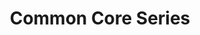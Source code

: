 ---
title: Common Core Series
description:
icon: exit_to_app

resources:
- title: Basics
  description: Build Essential Test Readiness Skills for High School Equivalency Exams
  image_path: ccb-reading.jpg
- title: Achieve
  description: Mastering Essential Test Readiness Skills for High School Equivalency Exams
  image_path: cca-language_arts.png
- title: GED Exercise
  description: Mastering Essential Test Readiness Skills for GED Exams
  image_path: cca-ged-language_arts.png
- title: HiSET Exercise
  description: Mastering Essential Test Readiness Skills for HiSET Exams
  image_path: cca-hiset-language_arts.png

category: Language Arts
layout: books
---